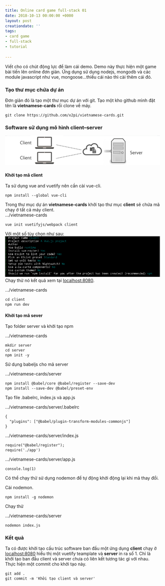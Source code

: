 ```yaml
---
title: Online card game full-stack 01
date: 2018-10-13 00:00:00 +0000
layout: post
creationdate: ''
tags:
- card game
- full-stack
- tutorial

---
```

Viết cho có chút động lực để làm cái demo. Demo này thực hiện một game bài tiến lên online đơn giản. Ứng dụng sử dụng nodejs, mongodb và các module javascript như vue, mongoose...thiếu cái nào thì cài thêm cái đó.

### Tạo thư mục chứa dự án

Đơn giản đó là tạo một thư mục dự án với git. Tạo một kho github mình đặt tên là **vietnamese-cards** rồi clone về máy.

    git clone https://github.com/x2pi/vietnamese-cards.git

### Software sử dụng mô hình client–server

![](/uploads/client_server_architecture_model.jpg)

#### Khởi tạo mã client

Ta sử dụng vue and vuetify nên cần cài vue-cli.

    npm install --global vue-cli

Trong thư mục dự án **vietnamese-cards** khởi tạo thư mục **client** sẽ chứa mã chạy ở tất cả máy client.  
.../vietnamese-cards

    vue init vuetifyjs/webpack client

Với một số tùy chọn như sau:  
![](/uploads/vue-init.PNG)  
Chạy thử nó kết quả xem tại [localhost:8080](localhost:8080).

.../vietnamese-cards

    cd client
    npm run dev

#### Khởi tạo mã sever

Tạo folder server và khởi tạo npm

.../vietnamese-cards

    mkdir server
    cd server
    npm init -y

Sử dụng babeljs cho mã server

.../vietnamese-cards/server

    npm install @babel/core @babel/register --save-dev
    npm install --save-dev @babel/preset-env

Tạo file .babelrc, index.js và app.js

.../vietnamese-cards/server/.babelrc

    {
      "plugins": ["@babel/plugin-transform-modules-commonjs"]
    }

.../vietnamese-cards/server/index.js

    require("@babel/register");
    require('./app')

.../vietnamese-cards/server/app.js

    console.log(1)

Có thể chạy thử sử dụng nodemon để tự động khởi động lại khi mã thay đổi.

Cài nodemon.

    npm install -g nodemon

Chạy thử

.../vietnamese-cards/server

    nodemon index.js

### Kết quả

Ta có được khởi tạo cấu trúc software ban đầu một ứng dụng **client** chạy ở [localhost:8080](localhost:8080) hiểu thị một vuetify teamplate và **server** in ra số 1. Chỉ là khởi tạo ban đầu client và server chưa có liên kết tương tác gì với nhau. Thực hiện một commit cho khởi tạo này.

    git add .
    git commit -m 'Khởi tạo client và server'